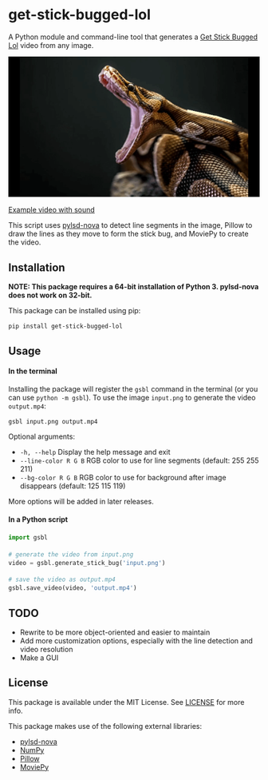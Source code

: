# get-stick-bugged-lol
A Python module and command-line tool that generates a 
[Get Stick Bugged Lol](https://knowyourmeme.com/memes/get-stick-bugged-lol) video from any image.

![Example](examples/python.gif)

[Example video with sound](https://github.com/n0spaces/get-stick-bugged-lol/raw/master/examples/python.mp4)

This script uses [pylsd-nova](https://github.com/AndranikSargsyan/pylsd-nova) to detect line segments in the image,
Pillow to draw the lines as they move to form the stick bug, and MoviePy to create the video.

## Installation
**NOTE: This package requires a 64-bit installation of Python 3. pylsd-nova does not work on 32-bit.**

This package can be installed using pip:
```
pip install get-stick-bugged-lol
```

## Usage
#### In the terminal
Installing the package will register the `gsbl` command in the terminal (or you can use `python -m gsbl`). To use the
image `input.png` to generate the video `output.mp4`:
```
gsbl input.png output.mp4
```
Optional arguments:
* `-h, --help` Display the help message and exit
* `--line-color R G B` RGB color to use for line segments (default: 255 255 211)
* `--bg-color R G B` RGB color to use for background after image disappears (default: 125 115 119)

More options will be added in later releases.

#### In a Python script

```python
import gsbl

# generate the video from input.png
video = gsbl.generate_stick_bug('input.png')

# save the video as output.mp4
gsbl.save_video(video, 'output.mp4')
```

## TODO
* Rewrite to be more object-oriented and easier to maintain
* Add more customization options, especially with the line detection and video resolution
* Make a GUI

## License
This package is available under the MIT License. See [LICENSE](LICENSE) for more info.

This package makes use of the following external libraries:
* [pylsd-nova](https://github.com/AndranikSargsyan/pylsd-nova)
* [NumPy](https://numpy.org)
* [Pillow](https://python-pillow.org)
* [MoviePy](https://github.com/Zulko/moviepy)
